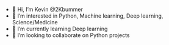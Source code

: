 - 👋 Hi, I’m Kevin @2Kbummer
- 👀 I’m interested in Python, Machine learning, Deep learning, Science/Medicine
- 🌱 I’m currently learning Deep learning
- 💞️ I’m looking to collaborate on Python projects

<!---
2Kbummer/2Kbummer is a ✨ special ✨ repository because its `README.md` (this file) appears on your GitHub profile.
You can click the Preview link to take a look at your changes.
--->
